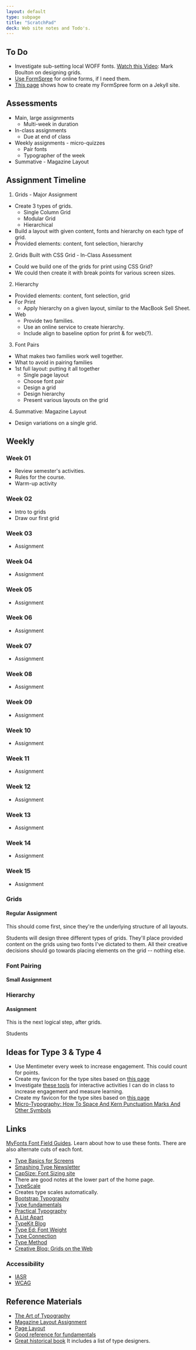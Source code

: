 ```yaml
---
layout: default
type: subpage
title: "ScratchPad"
deck: Web site notes and Todo's.
---
```


## To Do

- Investigate sub-setting local WOFF fonts.
[Watch this Video](https://vimeo.com/239782886): Mark Boulton on designing grids.
- [Use FormSpree](https://formspree.io/) for online forms, if I need them.
- [This page](https://blog.webjeda.com/jekyll-snippets/) shows how to create my FormSpree form on a Jekyll site.

## Assessments

- Main, large assignments
  - Multi-week in duration
- In-class assignments
  - Due at end of class
- Weekly assignments - micro-quizzes
  - Pair fonts
  - Typographer of the week
- Summative - Magazine Layout

## Assignment Timeline

1. Grids - Major Assignment
- Create 3 types of grids.
  - Single Column Grid
  - Modular Grid
  - Hierarchical
- Build a layout with given content, fonts and hierarchy on each type of grid.
- Provided elements: content, font selection, hierarchy
2. Grids Built with CSS Grid - In-Class Assessment
- Could we build one of the grids for print using CSS Grid?
- We could then create it with break points for various screen sizes.
2. Hierarchy
- Provided elements: content, font selection, grid
- For Print
  - Apply hierarchy on a given layout, similar to the MacBook Sell Sheet.
- Web
  - Provide two families.
  - Use an online service to create hierarchy.
  - Include align to baseline option for print & for web(?).
3. Font Pairs
- What makes two families work well together.
- What to avoid in pairing families
- 1st full layout: putting it all together
  - Single page layout
  - Choose font pair
  - Design a grid
  - Design hierarchy
  - Present various layouts on the grid
4. Summative: Magazine Layout
- Design variations on a single grid.

## Weekly

### Week 01

- Review semester's activities.
- Rules for the course.
- Warm-up activity

### Week 02

- Intro to grids
- Draw our first grid

### Week 03

- Assignment

### Week 04

- Assignment

### Week 05

- Assignment

### Week 06

- Assignment

### Week 07

- Assignment

### Week 08

- Assignment

### Week 09

- Assignment

### Week 10

- Assignment

### Week 11

- Assignment

### Week 12

- Assignment

### Week 13

- Assignment

### Week 14

- Assignment

### Week 15

- Assignment



### Grids
#### Regular Assignment

This should come first, since they're the underlying structure of all layouts.

Students will design three different types of grids. They'll place provided content on the grids using two fonts I've dictated to them. All their creative decisions should go towards placing elements on the grid -- nothing else.

### Font Pairing
#### Small Assignment



### Hierarchy
#### Assignment

This is the next logical step, after grids.

Students



## Ideas for Type 3 & Type 4

- Use Mentimeter every week to increase engagement. This could count for points.
- Create my favicon for the type sites based on [this page](https://evilmartians.com/chronicles/how-to-favicon-in-2021-six-files-that-fit-most-needs)
- Investigate [these tools](https://www.algonquincollege.com/lts/top-tools/) for interactive activities I can do in class to increase engagement and measure learning.
- Create my favicon for the type sites based on [this page](https://evilmartians.com/chronicles/how-to-favicon-in-2021-six-files-that-fit-most-needs)
- [Micro-Typography: How To Space And Kern Punctuation Marks And Other Symbols](https://www.smashingmagazine.com/2020/05/micro-typography-space-kern-punctuation-marks-symbols/)

## Links

[MyFonts Font Field Guides](https://www.myfonts.com/content/font-field-guide). Learn about how to use these fonts. There are also alternate cuts of each font.

- [Type Basics for Screens](https://www.smashingmagazine.com/2018/06/reference-guide-typography-mobile-web-design/)
- [Smashing Type Newsletter](https://mailchi.mp/smashingmagazine/smashing-newsletter-298-web-typography?e=db00feeaa2)
- [CapSize: Font Sizing site](https://seek-oss.github.io/capsize/)
- There are good notes at the lower part of the home page.
- [TypeScale](https://type-scale.com)
- Creates type scales automatically.
- [Bootstrap Typography](https://getbootstrap.com/docs/3.3/css/)
- [Type fundamentals](https://cssclass.com/2020/05/18/css-basics-for-typography/)
- [Practical Typography](https://practicaltypography.com/)
- [A List Apart](https://alistapart.com/article/how-we-read/)
- [TypeKit Blog](https://blog.typekit.com/)
- [Type Ed: Font Weight](https://type-ed.com/resources/rag-right/2017/11/13/font-weight-size)
- [Type Connection](http://www.typeconnection.com/index.php)
- [Type Method](https://type.method.ac/)
- [Creative Bloq: Grids on the Web](https://www.creativebloq.com/web-design/grid-theory-41411345)

### Accessibility

- [IASR](https://www.aoda.ca/what-is-the-integrated-accessibility-standards-regulation-iasr/)
- [WCAG](https://www.w3.org/TR/WCAG20/)

## Reference Materials

- [The Art of Typography](https://learning.oreilly.com/library/view/the-art-of/9781315301532/)
- [Magazine Layout Assignment](https://learning.oreilly.com/library/view/the-type-project/9780136816034/ch34.xhtml#ch34)
- [Page Layout](https://learning.oreilly.com/library/view/lessons-in-typography/9780133993738/ch05.html)
- [Good reference for fundamentals](https://learning.oreilly.com/library/view/design-elements-typography/9781592537679/)
- [Great historical book](https://learning.oreilly.com/library/view/typography-referenced/9781592537020/) It includes a list of type designers.
